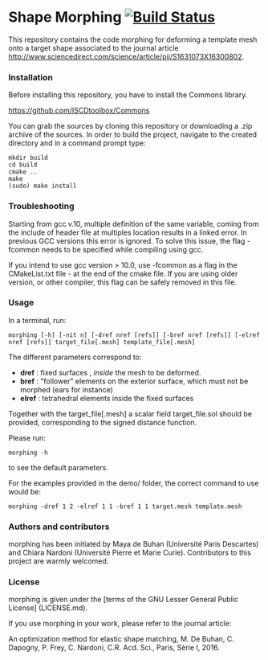 # Shape Morphing [![Build Status](https://travis-ci.org/ISCDtoolbox/Morphing.svg?branch=master)](https://travis-ci.org/ISCDtoolbox/Morphing)

This repository contains the code morphing for deforming a template mesh onto a target shape associated to the journal article
http://www.sciencedirect.com/science/article/pii/S1631073X16300802.

### Installation

Before installing this repository, you have to install the Commons library.

https://github.com/ISCDtoolbox/Commons

You can grab the sources by cloning this repository or downloading a .zip archive of the sources. In order to build the project, navigate to the created directory and in a command prompt type:

```
mkdir build
cd build
cmake ..
make
(sudo) make install
```
### Troubleshooting 

Starting from gcc v.10, multiple definition of the same variable, coming from the include of header file at multiples location results in a linked error. In previous GCC versions this error is ignored. To solve this issue, the flag -fcommon needs to be specified while compiling using gcc.

If you intend to use gcc version > 10.0, use -fcommon as a flag in the CMakeList.txt file - at the end of the cmake file. If you are using older version, or other compiler, this flag can be safely removed in this file.

### Usage

In a terminal, run:

```
morphing [-h] [-nit n] [-dref nref [refs]] [-bref nref [refs]] [-elref nref [refs]] target_file[.mesh] template_file[.mesh]  
```

The different parameters correspond to:
* **dref**  : fixed surfaces , *inside* the mesh to be deformed.
* **bref**  : "follower" elements on the exterior surface, which must not be morphed (ears for instance)
* **elref** : tetrahedral elements inside the fixed surfaces

Together with the target_file[.mesh] a scalar field target_file.sol should be provided, corresponding to the signed distance function.

Please run:
```
morphing -h
```
to see the default parameters.

For the examples provided in the demo/ folder, the correct command to use would be:
```
morphing -dref 1 2 -elref 1 1 -bref 1 1 target.mesh template.mesh
```


### Authors and contributors

morphing has been initiated by Maya de Buhan (Université Paris Descartes) and Chiara Nardoni (Université Pierre et Marie Curie).
Contributors to this project are warmly welcomed.

### License

morphing is given under the [terms of the GNU Lesser General Public License] (LICENSE.md).

If you use morphing in your work, please refer to the journal article:

An optimization method for elastic shape matching, M. De Buhan, C. Dapogny, P. Frey, C. Nardoni, C.R. Acd. Sci., Paris, Sèrie I, 2016.
